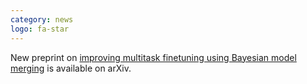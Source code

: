 ```yaml
---
category: news
logo: fa-star
---
```


New preprint on [improving multitask finetuning using Bayesian model merging](https://arxiv.org/abs/2412.08147) is available on arXiv. 